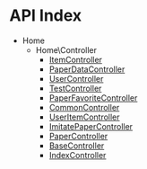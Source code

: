 API Index
=========

* Home
    * Home\Controller
        * [ItemController](Home-Controller-ItemController.md)
        * [PaperDataController](Home-Controller-PaperDataController.md)
        * [UserController](Home-Controller-UserController.md)
        * [TestController](Home-Controller-TestController.md)
        * [PaperFavoriteController](Home-Controller-PaperFavoriteController.md)
        * [CommonController](Home-Controller-CommonController.md)
        * [UserItemController](Home-Controller-UserItemController.md)
        * [ImitatePaperController](Home-Controller-ImitatePaperController.md)
        * [PaperController](Home-Controller-PaperController.md)
        * [BaseController](Home-Controller-BaseController.md)
        * [IndexController](Home-Controller-IndexController.md)

